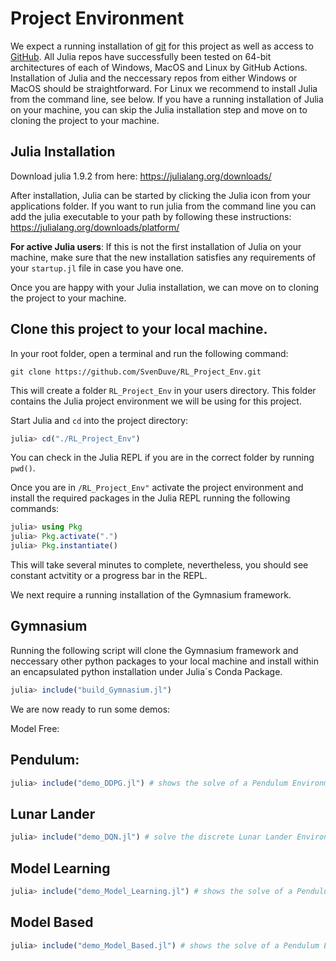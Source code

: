 # Project Environment

We expect a running installation of [git](https://git-scm.com/downloads) for this project as well as access to [GitHub](https://github.com). All Julia repos have successfully been tested on 64-bit architectures of each of Windows, MacOS and Linux by GitHub Actions. Installation of Julia and the neccessary repos from either Windows or MacOS should be straightforward. For Linux we recommend to install Julia from the command line, see below. If you have a running installation of Julia on your machine, you can skip the Julia installation step and move on to cloning the project to your machine.

## Julia Installation

Download julia 1.9.2 from here: https://julialang.org/downloads/

After installation, Julia can be started by clicking the Julia icon from your applications folder. If you want to run julia from the command line you can add the julia executable to your path by following these instructions: https://julialang.org/downloads/platform/

**For active Julia users**: If this is not the first installation of Julia on your machine, make sure that the new installation satisfies any requirements of your ```startup.jl``` file in case you have one. 

Once you are happy with your Julia installation, we can move on to cloning the project to your machine.

## Clone this project to your local machine.

In your root folder, open a terminal and run the following command:

```
git clone https://github.com/SvenDuve/RL_Project_Env.git
```

This will create a folder ```RL_Project_Env``` in your users directory. This folder contains the Julia project environment we will be using for this project.

Start Julia and ```cd``` into the project directory:

```julia
julia> cd("./RL_Project_Env")
``` 

You can check in the Julia REPL if you are in the correct folder by running ```pwd()```.

Once you are in ```/RL_Project_Env"``` activate the project environment and install the required packages in the Julia REPL running the following commands:

```julia
julia> using Pkg
julia> Pkg.activate(".")
julia> Pkg.instantiate()
```

This will take several minutes to complete, nevertheless, you should see constant actvitity or a progress bar in the REPL.

We next require a running installation of the Gymnasium framework.  

## Gymnasium

Running the following script will clone the Gymnasium framework and neccessary other python packages to your local machine and install within an encapsulated python installation under Julia´s Conda Package.


```julia
julia> include("build_Gymnasium.jl")
```

We are now ready to run some demos:

Model Free:

## Pendulum:

```julia
julia> include("demo_DDPG.jl") # shows the solve of a Pendulum Environment
```

## Lunar Lander

```julia 
julia> include("demo_DQN.jl") # solve the discrete Lunar Lander Environment
```

## Model Learning

```julia
julia> include("demo_Model_Learning.jl") # shows the solve of a Pendulum Environment
```

## Model Based

```julia
julia> include("demo_Model_Based.jl") # shows the solve of a Pendulum Environment
```